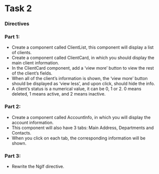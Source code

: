 <h1> Task 2 </h1>

<h3> Directives </h3>

<h3>Part 1: </h3>

<ul>
<li>Create a component called ClientList, this component will display a list of clients.</li>
<li>Create a component called ClientCard, in which you should display the main client information.</li>
<li>In the ClientCard component, add a ‘view more’ button to view the rest of the client’s fields.</li>
<li>When all of the client’s information is shown, the ‘view more’ button 
should be displayed as ‘view less’, and upon click, should hide the info.</li>
<li>A client’s status is a numerical value, it can be 0, 1 or 2. 0 means deleted, 1 means active, and 2 means inactive.</li>
</ul>

<h3>Part 2: </h3>
<ul>
<li>Create a component called AccountInfo, in which you will display the account information.</li>
<li>This component will also have 3 tabs: Main Address, Departments and Contacts.</li>
<li>When you click on each tab, the corresponding information will be shown.</li>
</ul>

<h3>Part 3:</h3>
<ul>
<li>Rewrite the NgIf directive.</li>
</ul>
